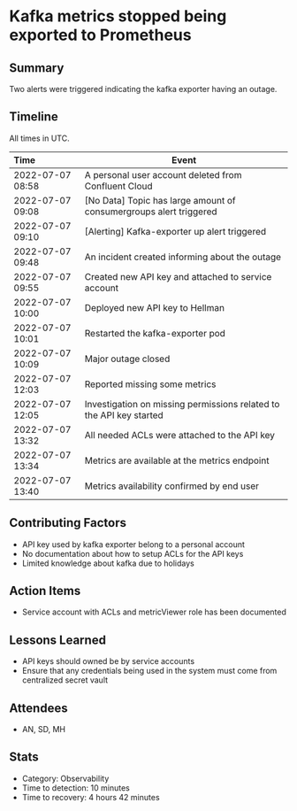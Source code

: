 # Kafka metrics stopped being exported to Prometheus

## Summary
Two alerts were triggered indicating the kafka exporter having an outage.

## Timeline

All times in UTC.

| Time             | Event                                                               |
| :--------------- | ------------------------------------------------------------------- |
| 2022-07-07 08:58 | A personal user account deleted from Confluent Cloud                |
| 2022-07-07 09:08 | [No Data] Topic has large amount of consumergroups alert triggered  |
| 2022-07-07 09:10 | [Alerting] Kafka-exporter up alert triggered                        |
| 2022-07-07 09:48 | An incident created informing about the outage                      |
| 2022-07-07 09:55 | Created new API key and attached to service account                 |
| 2022-07-07 10:00 | Deployed new API key to Hellman                                     |
| 2022-07-07 10:01 | Restarted the kafka-exporter pod                                    |
| 2022-07-07 10:09 | Major outage closed                                                 |
| 2022-07-07 12:03 | Reported missing some metrics                                       |
| 2022-07-07 12:05 | Investigation on missing permissions related to the API key started |
| 2022-07-07 13:32 | All needed ACLs were attached to the API key                        |
| 2022-07-07 13:34 | Metrics are available at the metrics endpoint                       |
| 2022-07-07 13:40 | Metrics availability confirmed by end user                          |

## Contributing Factors

- API key used by kafka exporter belong to a personal account
- No documentation about how to setup ACLs for the API keys
- Limited knowledge about kafka due to holidays

## Action Items

- Service account with ACLs and metricViewer role has been documented

## Lessons Learned

- API keys should owned be by service accounts
- Ensure that any credentials being used in the system must come from centralized secret vault

## Attendees

- AN, SD, MH

## Stats

- Category: Observability
- Time to detection: 10 minutes
- Time to recovery: 4 hours 42 minutes


